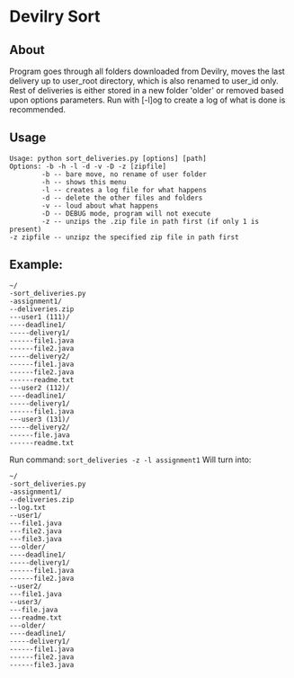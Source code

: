 #	Devilry Sort

##	About
Program goes through all folders downloaded from Devilry, moves the last delivery up to user_root directory, which is also renamed to user_id only. Rest of deliveries is either stored in a new folder 'older' or removed based upon options parameters. Run with [-l]og to create a log of what is done is recommended.


##	Usage

```
Usage: python sort_deliveries.py [options] [path]
Options: -b -h -l -d -v -D -z [zipfile]
        -b -- bare move, no rename of user folder
        -h -- shows this menu
        -l -- creates a log file for what happens
        -d -- delete the other files and folders
        -v -- loud about what happens
        -D -- DEBUG mode, program will not execute
        -z -- unzips the .zip file in path first (if only 1 is present)
-z zipfile -- unzipz the specified zip file in path first
```

##	Example:

```
~/
-sort_deliveries.py
-assignment1/
--deliveries.zip
---user1 (111)/
----deadline1/
-----delivery1/
------file1.java
------file2.java
-----delivery2/
------file1.java
------file2.java
------readme.txt
---user2 (112)/
----deadline1/
-----delivery1/
------file1.java
---user3 (131)/
-----delivery2/
------file.java
------readme.txt
```

Run command: ```sort_deliveries -z -l assignment1```
Will turn into:

```
~/
-sort_deliveries.py
-assignment1/
--deliveries.zip
--log.txt
--user1/
---file1.java
---file2.java
---file3.java
---older/
----deadline1/
-----delivery1/
------file1.java
------file2.java
--user2/
---file1.java
--user3/
---file.java
---readme.txt
---older/
----deadline1/
-----delivery1/
------file1.java
------file2.java
------file3.java
```
